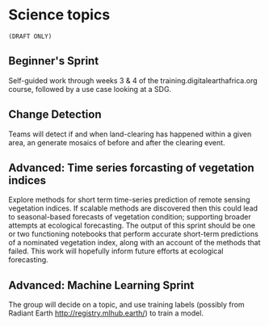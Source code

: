 Science topics
==============
`(DRAFT ONLY)`

Beginner's Sprint
-----------------
Self-guided work through weeks 3 & 4 of the training.digitalearthafrica.org course, followed by a use case looking at a SDG.

Change Detection
----------------
Teams will detect if and when land-clearing has happened within a given area, an generate mosaics of before and after the clearing event. 

Advanced: Time series forcasting of vegetation indices
------------------------------------------------------
Explore methods for short term time-series prediction of remote sensing vegetation indices. If scalable methods are 
discovered then this could lead to seasonal-based forecasts of vegetation condition; supporting broader attempts at 
ecological forecasting. The output of this sprint should be one or two functioning notebooks that perform accurate 
short-term predictions of a nominated vegetation index, along with an account of the methods that failed. This work 
will hopefully inform future efforts at ecological forecasting.


Advanced: Machine Learning Sprint
---------------------------------
The group will decide on a topic, and use training labels (possibly from Radiant Earth http://registry.mlhub.earth/) to train a model. 

